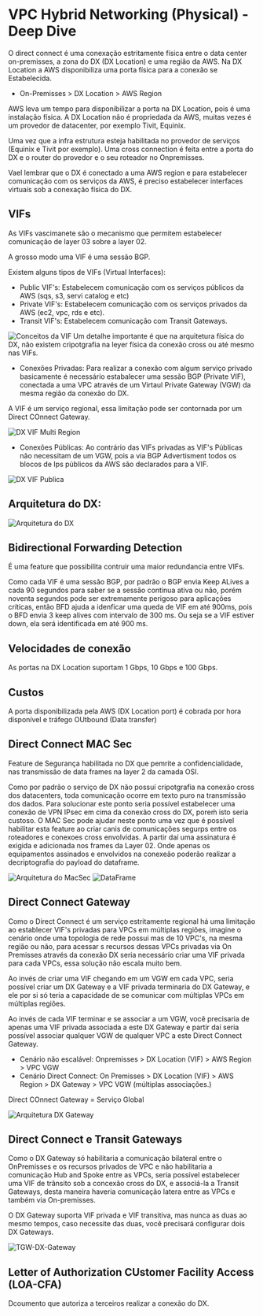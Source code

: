 # VPC Hybrid Networking (Physical) - Deep Dive 

O direct connect é uma conexação estritamente física entre o data center on-premisses, a zona do DX (DX Location) e uma região da AWS. Na DX Location a AWS disponibiliza uma porta física para a conexão se Estabelecida.

- On-Premisses > DX Location > AWS Region

AWS leva um tempo para disponibilizar a porta na DX Location, pois é uma instalação física. A DX Location não é propriedada da AWS, muitas vezes é um provedor de datacenter, por exemplo Tivit, Equinix.

Uma vez que a infra estrutura esteja habilitada no provedor de serviços (Equinix e Tivit por exemplo). Uma cross connection é feita entre a porta do DX e o router do provedor e o seu roteador no Onpremisses.

Vael lembrar que o DX é conectado a uma AWS region e para estabelecer comunicação com os serviços da AWS, é preciso estabelecer interfaces virtuais sob a conexação física do DX.


## VIFs
As VIFs vascimanete são o mecanismo que permitem estabelecer comunicação de layer 03 sobre a layer 02.

A grosso modo uma VIF é uma sessão BGP.

Existem alguns tipos de VIFs (Virtual Interfaces):

 - Public VIF's: Estabelecem comunicação com  os serviços públicos da AWS (sqs, s3, servi catalog e etc)
 - Private VIF's: Estabelecem comunicação com os serviços privados da AWS (ec2, vpc, rds e etc).
 - Transit VIF's: Estabelecem comunicação com Transit Gateways.

![Conceitos da VIF](./images/dx-vif-concepts.png)
Um detalhe importante é que na arquitetura física do DX, não existem cripotgrafia na leyer física da conexão cross ou até mesmo nas VIFs.

- Conexões Privadas: Para realizar a conexão com algum serviço privado basicamente é necessário estabalecer uma sessão BGP (Private VIF), conectada a uma VPC através de um Virtaul Private Gateway  (VGW) da mesma região da conexão do DX.

A VIF é um serviço regional, essa limitação pode ser contornada por um Direct COnnect Gateway.

![DX VIF Multi Region](./images/dx-vif-multi-region.png)

- Conexões Públicas: Ao contrário das VIFs privadas as VIF's Públicas não necessitam de um VGW, pois a via BGP Advertisment todos os blocos de Ips públicos da AWS são declarados para a VIF.

![DX VIF Publica](./images/dx-vif-public-architecture.png)

 ## Arquitetura do DX:

![Arquitetura do DX](./images/dx-architecture.png)

## Bidirectional Forwarding Detection 
É uma feature que possibilita contruir uma maior redundancia entre VIFs.

Como cada VIF é uma sessão BGP, por padrão o BGP envia Keep ALives a cada 90 segundos para saber se a sessão continua ativa ou não, porém noventa segundos pode ser extremamente perigoso para aplicações críticas, então  BFD ajuda a idenficar uma queda de VIF em até 900ms, pois o BFD envia 3 keep alives com intervalo de 300 ms. Ou seja se a VIF estiver down, ela será identificada em até 900 ms.
## Velocidades de conexão

As portas na DX Location suportam  1 Gbps, 10 Gbps e 100 Gbps.

## Custos

A porta disponibilizada pela AWS (DX Location port) é cobrada por hora disponível e tráfego OUtbound (Data transfer)

## Direct Connect MAC Sec

Feature de Segurança habilitada no DX que pemrite a confidencialidade, nas transmissão de data frames na layer 2 da camada OSI.

Como por padrão o serviço de DX não possuí cripotgrafia na conexão cross dos datacenters, toda comunicação ocorre em texto puro na transmissão dos dados. Para solucionar este ponto seria possível estabelecer uma conexão de VPN IPsec em cima da conexão cross do DX, poreḿ isto seria custoso. O MAC Sec pode ajudar neste ponto uma vez que é possível habilitar esta feature ao criar canis de comunicações segurps entre os roteadores e conexoes cross envolvidas. A partir daí uma assinatura é exigida e adicionada nos frames da Layer 02. Onde apenas os equipamentos assinados e envolvidos na conexeão poderão realizar a decriptografia do payload do dataframe.

![Arquitetura do MacSec](./images/dx-mac-sec-architecture.png)
![DataFrame](./images/dx-mac-sec-frames.png)

## Direct Connect Gateway

Como o Direct Connect é um serviço estritamente regional há uma limitação ao establecer VIF's privadas para VPCs em múltiplas regiões, imagine o cenário onde uma topologia de rede possui mas de 10 VPC's, na mesma região ou não, para acessar s recursos dessas VPCs privadas via On Premisses através da conexão DX seria necessário criar uma VIF privada para cada VPCs, essa solução não escala muito bem.

Ao invés de criar uma VIF chegando em um VGW em cada VPC, seria possível criar um DX Gateway e a VIF privada terminaria do DX Gateway, e ele por si só teria a capacidade de se comunicar com múltiplas VPCs em múltiplas regiões.

Ao invés de cada VIF terminar e se associar a um VGW, você precisaria de apenas uma VIF privada associada a este DX Gateway e partir daí seria possível associar qualquer VGW de qualquer VPC a este Direct Connect Gateway.

- Cenário não escalável: Onpremisses > DX Location (VIF) > AWS Region > VPC VGW
- Cenário Direct Connect: On Premisses > DX Location (VIF) > AWS Region > DX Gateway > VPC VGW (múltiplas associações.)

Direct COnnect Gateway = Serviço Global

![Arquitetura DX Gateway](./images/dx-dx-gateway-architecture.png)

## Direct Connect e Transit Gateways

Como o DX Gateway só habilitaria a comunicação bilateral entre o OnPremisses e os recursos privados de VPC e não habilitaria a comunicação Hub and Spoke entre as VPCs, seria possível estabelecer uma VIF de trânsito sob a concexão cross do DX, e associá-la a Transit Gateways, desta maneira haveria comunicação latera entre as VPCs e também via On-premisses.

O DX Gateway suporta VIF privada e VIF transitiva, mas nunca as duas ao mesmo tempos, caso necessite das duas, você precisará configurar dois DX Gateways.

![TGW-DX-Gateway](./images/dx-tgw-dx-gateway.png)

## Letter of Authorization CUstomer Facility Access (LOA-CFA)

Dcoumento que autoriza a terceiros realizar a conexão do DX.